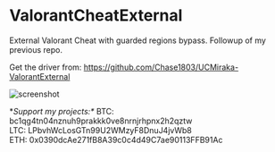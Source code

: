 # ValorantCheatExternal

External Valorant Cheat with guarded regions bypass.
Followup of my previous repo.

Get the driver from: https://github.com/Chase1803/UCMiraka-ValorantExternal


![screenshot](https://user-images.githubusercontent.com/70964202/185096142-3dd6e75e-a499-40b9-be0e-93cec8f1d0cc.png)


**Support my projects:\**
BTC: bc1qg4tn04nznuh9prakkk0ve8nrnjrhpnx2h2qztw\
LTC: LPbvhWcLosGTn99U2WMzyF8DnuJ4jvWb8\
ETH: 0x0390dcAe271fB8A39c0c4d49C7ae90113FFB91Ac

